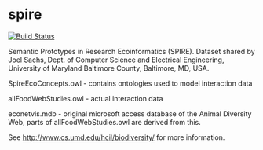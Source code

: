 # spire
[![Build Status](https://travis-ci.org/globalbioticinteractions/spire.svg?branch=master)](https://travis-ci.org/globalbioticinteractions/spire)

Semantic Prototypes in Research Ecoinformatics (SPIRE).
Dataset shared by Joel Sachs, Dept. of Computer Science and Electrical Engineering, University of Maryland Baltimore County, Baltimore, MD, USA.

SpireEcoConcepts.owl - contains ontologies used to model interaction data

allFoodWebStudies.owl - actual interaction data

econetvis.mdb - original microsoft access database of the Animal Diversity Web, parts of allFoodWebStudies.owl are derived from this.

See http://www.cs.umd.edu/hcil/biodiversity/ for more information.

